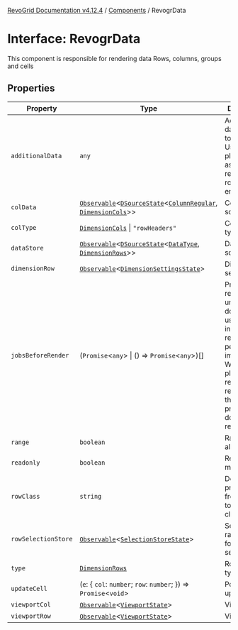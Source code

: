 [RevoGrid Documentation v4.12.4](README.md) / [Components](Namespace.Components.md) / RevogrData

# Interface: RevogrData

This component is responsible for rendering data
Rows, columns, groups and cells

## Properties

| Property | Type | Description | Defined in |
| ------ | ------ | ------ | ------ |
| `additionalData` | `any` | Additional data to pass to renderer Used in plugins such as vue or react to pass root app entity to cells | [src/components.d.ts:325](https://github.com/revolist/revogrid/blob/648f56ecfc5430eb0184373ea33dd565a6a33bb9/src/components.d.ts#L325) |
| `colData` | [`Observable`](TypeAlias.Observable.md)\<[`DSourceState`](TypeAlias.DSourceState.md)\<[`ColumnRegular`](Interface.ColumnRegular.md), [`DimensionCols`](TypeAlias.DimensionCols.md)\>\> | Column source | [src/components.d.ts:329](https://github.com/revolist/revogrid/blob/648f56ecfc5430eb0184373ea33dd565a6a33bb9/src/components.d.ts#L329) |
| `colType` | [`DimensionCols`](TypeAlias.DimensionCols.md) \| `"rowHeaders"` | Column data type | [src/components.d.ts:333](https://github.com/revolist/revogrid/blob/648f56ecfc5430eb0184373ea33dd565a6a33bb9/src/components.d.ts#L333) |
| `dataStore` | [`Observable`](TypeAlias.Observable.md)\<[`DSourceState`](TypeAlias.DSourceState.md)\<[`DataType`](TypeAlias.DataType.md), [`DimensionRows`](TypeAlias.DimensionRows.md)\>\> | Data rows source | [src/components.d.ts:337](https://github.com/revolist/revogrid/blob/648f56ecfc5430eb0184373ea33dd565a6a33bb9/src/components.d.ts#L337) |
| `dimensionRow` | [`Observable`](TypeAlias.Observable.md)\<[`DimensionSettingsState`](Interface.DimensionSettingsState.md)\> | Dimension settings Y | [src/components.d.ts:341](https://github.com/revolist/revogrid/blob/648f56ecfc5430eb0184373ea33dd565a6a33bb9/src/components.d.ts#L341) |
| `jobsBeforeRender` | (`Promise`\<`any`\> \| () => `Promise`\<`any`\>)[] | Prevent rendering until job is done. Can be used for initial rendering performance improvement. When several plugins require initial rendering this will prevent double initial rendering. | [src/components.d.ts:345](https://github.com/revolist/revogrid/blob/648f56ecfc5430eb0184373ea33dd565a6a33bb9/src/components.d.ts#L345) |
| `range` | `boolean` | Range allowed | [src/components.d.ts:349](https://github.com/revolist/revogrid/blob/648f56ecfc5430eb0184373ea33dd565a6a33bb9/src/components.d.ts#L349) |
| `readonly` | `boolean` | Readonly mode | [src/components.d.ts:353](https://github.com/revolist/revogrid/blob/648f56ecfc5430eb0184373ea33dd565a6a33bb9/src/components.d.ts#L353) |
| `rowClass` | `string` | Defines property from which to read row class | [src/components.d.ts:357](https://github.com/revolist/revogrid/blob/648f56ecfc5430eb0184373ea33dd565a6a33bb9/src/components.d.ts#L357) |
| `rowSelectionStore` | [`Observable`](TypeAlias.Observable.md)\<[`SelectionStoreState`](TypeAlias.SelectionStoreState.md)\> | Selection, range, focus for row selection | [src/components.d.ts:361](https://github.com/revolist/revogrid/blob/648f56ecfc5430eb0184373ea33dd565a6a33bb9/src/components.d.ts#L361) |
| `type` | [`DimensionRows`](TypeAlias.DimensionRows.md) | Row data type | [src/components.d.ts:365](https://github.com/revolist/revogrid/blob/648f56ecfc5430eb0184373ea33dd565a6a33bb9/src/components.d.ts#L365) |
| `updateCell` | (`e`: \{ `col`: `number`; `row`: `number`; \}) => `Promise`\<`void`\> | Pointed cell update. | [src/components.d.ts:369](https://github.com/revolist/revogrid/blob/648f56ecfc5430eb0184373ea33dd565a6a33bb9/src/components.d.ts#L369) |
| `viewportCol` | [`Observable`](TypeAlias.Observable.md)\<[`ViewportState`](Interface.ViewportState.md)\> | Viewport X | [src/components.d.ts:373](https://github.com/revolist/revogrid/blob/648f56ecfc5430eb0184373ea33dd565a6a33bb9/src/components.d.ts#L373) |
| `viewportRow` | [`Observable`](TypeAlias.Observable.md)\<[`ViewportState`](Interface.ViewportState.md)\> | Viewport Y | [src/components.d.ts:377](https://github.com/revolist/revogrid/blob/648f56ecfc5430eb0184373ea33dd565a6a33bb9/src/components.d.ts#L377) |
